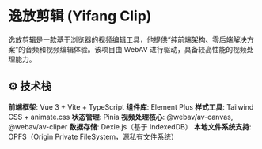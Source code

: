 # 逸放剪辑 (Yifang Clip)

逸放剪辑是一款基于浏览器的视频编辑工具，他提供“纯前端架构、零后端解决方案”的音频和视频编辑体验。该项目由 WebAV 进行驱动，具备较高性能的视频处理能力。

## ⚙ 技术栈

 **前端框架**: Vue 3 + Vite + TypeScript
 **组件库**: Element Plus
 **样式工具**: Tailwind CSS + animate.css
 **状态管理**: Pinia
 **视频处理核心**: @webav/av-canvas, @webav/av-cliper
 **数据存储**: Dexie.js（基于 IndexedDB）
 **本地文件系统支持**: OPFS（Origin Private FileSystem，源私有文件系统）
                               <!--  by 韦志乾 -->